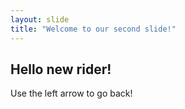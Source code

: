 ```yaml
---
layout: slide
title: "Welcome to our second slide!"
---
```

## Hello new rider!
Use the left arrow to go back!
